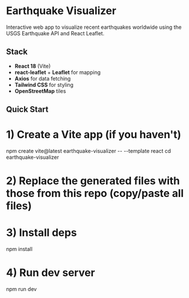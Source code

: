 # Earthquake Visualizer

Interactive web app to visualize recent earthquakes worldwide using the USGS Earthquake API and React Leaflet.

## Stack

- **React 18** (Vite)
- **react-leaflet** + **Leaflet** for mapping
- **Axios** for data fetching
- **Tailwind CSS** for styling
- **OpenStreetMap** tiles

## Quick Start

# 1) Create a Vite app (if you haven't)
npm create vite@latest earthquake-visualizer -- --template react
cd earthquake-visualizer

# 2) Replace the generated files with those from this repo (copy/paste all files)

# 3) Install deps
npm install

# 4) Run dev server
npm run dev
